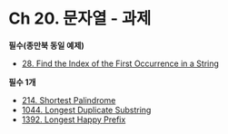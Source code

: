# Ch 20. 문자열 - 과제

**필수(종만북 동일 예제)**
- [28. Find the Index of the First Occurrence in a String](https://leetcode.com/problems/find-the-index-of-the-first-occurrence-in-a-string/description/)

**필수 1개**
- [214. Shortest Palindrome](https://leetcode.com/problems/shortest-palindrome/description/)
- [1044. Longest Duplicate Substring](https://leetcode.com/problems/longest-duplicate-substring/description/)
- [1392. Longest Happy Prefix](https://leetcode.com/problems/longest-happy-prefix/description/)

